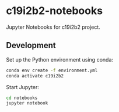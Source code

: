 # c19i2b2-notebooks
Jupyter Notebooks for c19i2b2 project.

## Development

Set up the Python environment using conda:

```sh
conda env create -f environment.yml
conda activate c19i2b2
```

Start Jupyter:

```sh
cd notebooks
jupyter notebook
```